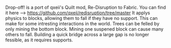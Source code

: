 Drop-off! is a port of qxeii's Quilt mod, Re-Disruption to Fabric. You can find it here --> https://github.com/qxeii/redisruption/tree/master
It applys physics to blocks, allowing them to fall if they have no support. This can make for some intresting interactions in the world. Trees can be felled by only mining the bottom block. Mining one suspened block can cause many others to fall. Building a quick bridge across a large gap is no longer fessible, as it requires supports.
